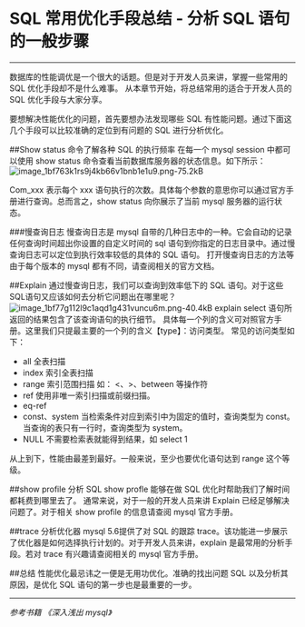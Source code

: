 # SQL 常用优化手段总结 - 分析 SQL 语句的一般步骤

---

数据库的性能调优是一个很大的话题。但是对于开发人员来讲，掌握一些常用的 SQL 优化手段却不是什么难事。
从本章节开始，将总结常用的适合于开发人员的 SQL 优化手段与大家分享。

要想解决性能优化的问题，首先要想办法发现哪些 SQL 有性能问题。通过下面这几个手段可以比较准确的定位到有问题的 SQL 进行分析优化。

##Show status 命令了解各种 SQL 的执行频率
在每一个 mysql session 中都可以使用 show status 命令查看当前数据库服务器的状态信息。如下所示：
![image_1bf763k1rs9j4kb66v1bnb1e1u9.png-75.2kB][1]

Com_xxx 表示每个 xxx 语句执行的次数。具体每个参数的意思你可以通过官方手册进行查询。总而言之，show status 向你展示了当前 mysql 服务器的运行状态。

###慢查询日志
慢查询日志是 mysql 自带的几种日志中的一种。它会自动的记录任何查询时间超出你设置的自定义时间的 sql 语句到你指定的日志目录中。通过慢查询日志可以定位到执行效率较低的具体的 SQL 语句。
打开慢查询日志的方法等由于每个版本的 mysql 都有不同，请查阅相关的官方文档。

##Explain
通过慢查询日志，我们可以查询到效率低下的 SQL 语句。对于这些 SQL语句又应该如何去分析它问题出在哪里呢？
![image_1bf77g112l9c1aqd1g431vuncu6m.png-40.4kB][2]
explain select 语句所返回的结果包含了该查询语句的执行细节。
具体每一个列的含义可对照官方手册。这里我们只提最主要的一个列的含义【type】：访问类型。
常见的访问类型如下：

- all 全表扫描
- index 索引全表扫描
- range 索引范围扫描 如： <、>、between 等操作符
- ref 使用非唯一索引扫描或前缀扫描。
- eq-ref 
- const、system 当检索条件对应到索引中为固定的值时，查询类型为 const。当查询的表只有一行时，查询类型为 system。
- NULL 不需要检索表就能得到结果，如 select 1 

从上到下，性能由最差到最好。一般来说，至少也要优化语句达到 range 这个等级。

##show profile 分析 SQL
show profle 能够在做 SQL 优化时帮助我们了解时间都耗费到哪里去了。
通常来说，对于一般的开发人员来讲 Explain 已经足够解决问题了。对于相关 show profile 的信息请查阅 mysql 官方手册。

##trace 分析优化器
mysql 5.6提供了对 SQL 的跟踪 trace。该功能进一步展示了优化器是如何选择执行计划的。对于开发人员来讲，explain 是最常用的分析手段。若对 trace 有兴趣请查阅相关的 mysql 官方手册。

##总结
性能优化最忌讳之一便是无用功优化。准确的找出问题 SQL 以及分析其原因，是优化 SQL 语句的第一步也是最重要的一步。


---
*参考书籍*
*《深入浅出 mysql》*

  [1]: http://static.zybuluo.com/mikumikulch/r8kng6y5uh5bv0368tgww9g3/image_1bf763k1rs9j4kb66v1bnb1e1u9.png
  [2]: http://static.zybuluo.com/mikumikulch/ijvquijfj0905hhq7wwk43eu/image_1bf77g112l9c1aqd1g431vuncu6m.png
